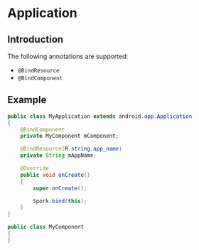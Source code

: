 # Application

## Introduction

The following annotations are supported:

 - `@BindResource`
 - `@BindComponent`

## Example

```java
public class MyApplication extends android.app.Application
{
	@BindComponent
	private MyComponent mComponent;

	@BindResource(R.string.app_name)
	private String mAppName;

	@Override
	public void onCreate()
	{
		super.onCreate();

		Spork.bind(this);
	}
}

public class MyComponent
{
}
```